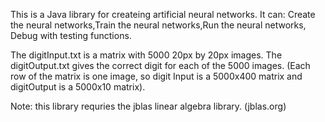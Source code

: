 This is a Java library for createing artificial neural networks.
It can:  Create the neural networks,Train the neural networks,Run the neural networks, Debug with testing functions.

The digitInput.txt is a matrix with 5000 20px by 20px images. The digitOutput.txt gives the correct digit for each of the 5000 images. (Each row of the matrix is one image, so digit Input is a 5000x400 matrix and digitOutput is a 5000x10 matrix).

Note: this library requries the jblas linear algebra library. (jblas.org)

